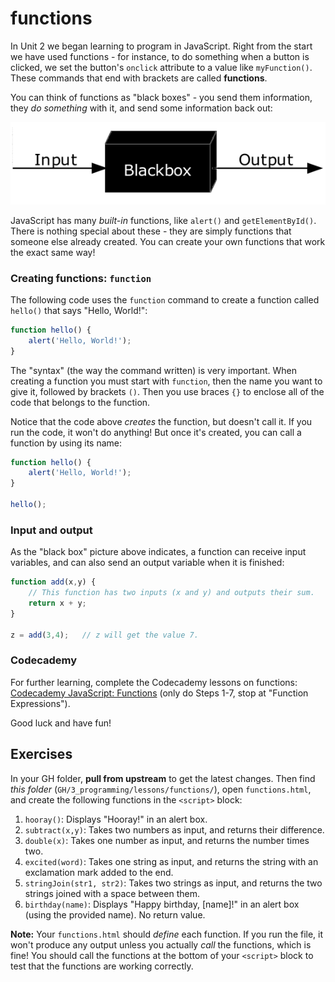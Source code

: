 # functions

In Unit 2 we began learning to program in JavaScript. Right from the start we have used functions - for instance, to do something when a button is clicked, we set the button's `onclick` attribute to a value like `myFunction()`. These commands that end with brackets are called **functions**.

You can think of functions as "black boxes" - you send them information, they *do something* with it, and send some information back out:

![Black box](./Blackbox3D.png "Black box")

JavaScript has many *built-in* functions, like `alert()` and `getElementById()`. There is nothing special about these - they are simply functions that someone else already created. You can create your own functions that work the exact same way!

### Creating functions: `function`

The following code uses the `function` command to create a function called `hello()` that says "Hello, World!":

```js
function hello() {
    alert('Hello, World!');
}
```

The "syntax" (the way the command written) is very important. When creating a function you must start with `function`, then the name you want to give it, followed by brackets `()`. Then you use braces `{}` to enclose all of the code that belongs to the function.

Notice that the code above *creates* the function, but doesn't call it. If you run the code, it won't do anything! But once it's created, you can call a function by using its name:

```js
function hello() {
    alert('Hello, World!');
}

hello();
```

### Input and output

As the "black box" picture above indicates, a function can receive input variables, and can also send an output variable when it is finished:

```js
function add(x,y) {
    // This function has two inputs (x and y) and outputs their sum.
    return x + y;
}

z = add(3,4);   // z will get the value 7.
```

### Codecademy

For further learning, complete the Codecademy lessons on functions: [Codecademy JavaScript: Functions](https://www.codecademy.com/courses/learn-javascript-functions/lessons/functions/exercises/intro-to-functions) (only do Steps 1-7, stop at "Function Expressions").

Good luck and have fun!

## Exercises

In your GH folder, **pull from upstream** to get the latest changes. Then find *this folder* (`GH/3_programming/lessons/functions/`), open `functions.html`, and create the following functions in the `<script>` block:

1. `hooray()`: Displays "Hooray!" in an alert box.
2. `subtract(x,y)`: Takes two numbers as input, and returns their difference.
3. `double(x)`: Takes one number as input, and returns the number times two.
4. `excited(word)`: Takes one string as input, and returns the string with an exclamation mark added to the end.
5. `stringJoin(str1, str2)`: Takes two strings as input, and returns the two strings joined with a space between them.
6. `birthday(name)`: Displays "Happy birthday, [name]!" in an alert box (using the provided name). No return value.

**Note:** Your `functions.html` should *define* each function. If you run the file, it won't produce any output unless you actually *call* the functions, which is fine! You should call the functions at the bottom of your `<script>` block to test that the functions are working correctly.
